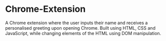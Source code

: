 # Chrome-Extension
A Chrome extension where the user inputs their name and receives a personalised greeting upon opening Chrome. Built using HTML, CSS and JavaScript, while changing elements of the HTML using DOM manipulation.
